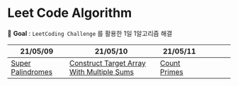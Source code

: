 # Leet Code Algorithm

📌 **Goal** : `LeetCoding Challenge` 를 활용한 1일 1알고리즘 해결

| 21/05/09                                                     | 21/05/10                                                     | 21/05/11                                                     |      |      |      |      |
| ------------------------------------------------------------ | ------------------------------------------------------------ | ------------------------------------------------------------ | ---- | ---- | ---- | ---- |
| [Super Palindromes](https://velog.io/@khyunjiee/Leet-Code-Super-Palindromes) | [Construct Target Array With Multiple Sums](https://velog.io/@khyunjiee/Leet-Code-Construct-Target-Array-With-Multiple-Sums) | [Count Primes](https://velog.io/@khyunjiee/Leet-Code-Count-Primes) |      |      |      |      |

